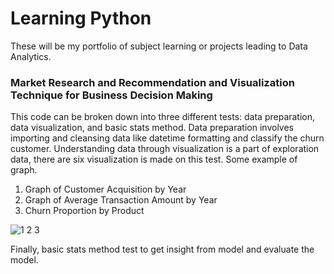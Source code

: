 # Learning Python
These will be my portfolio of subject learning or projects leading to Data Analytics.<br/>
### Market Research and Recommendation and Visualization Technique for Business Decision Making<br/>
This code can be broken down into three different tests: data preparation, data visualization, and basic stats method. Data preparation involves importing and cleansing data like datetime formatting and classify the churn customer. Understanding data through visualization is a part of exploration data, there are six visualization is made on this test. Some example of graph.<br/>
1. Graph of Customer Acquisition by Year
2. Graph of Average Transaction Amount by Year
3. Churn Proportion by Product

![1 2 3](https://user-images.githubusercontent.com/21137726/146682167-d01761d0-e6c4-4663-b4e9-8f194f31733c.png)

Finally, basic stats method test to get insight from model and evaluate the model.
